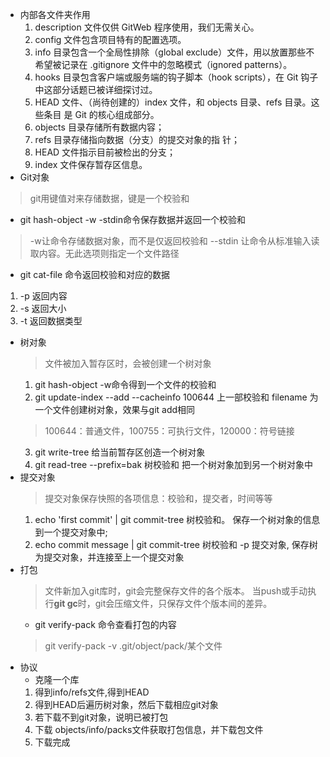 - 内部各文件夹作用
  1. description 文件仅供 GitWeb 程序使用，我们无需关心。
  2. config 文件包含项目特有的配置选项。
  3. info 目录包含一个全局性排除（global exclude）文件，用以放置那些不希望被记录在 .gitignore 文件中的忽略模式（ignored patterns）。
  4. hooks 目录包含客户端或服务端的钩子脚本（hook scripts），在 Git 钩子 中这部分话题已被详细探讨过。
  5. HEAD 文件、（尚待创建的）index 文件，和 objects 目录、refs 目录。这些条目 是 Git 的核心组成部分。
  6. objects 目录存储所有数据内容；
  7. refs 目录存储指向数据（分支）的提交对象的指 针；
  8. HEAD 文件指示目前被检出的分支；
  9. index 文件保存暂存区信息。
- Git对象
> git用键值对来存储数据，键是一个校验和
  - git hash-object -w -stdin命令保存数据并返回一个校验和
   > -w让命令存储数据对象，而不是仅返回校验和
   > --stdin 让命令从标准输入读取内容。无此选项则指定一个文件路径
  - git cat-file 命令返回校验和对应的数据 
   1. -p 返回内容
   2. -s 返回大小
   3. -t 返回数据类型
- 树对象
  >文件被加入暂存区时，会被创建一个树对象
  1. git hash-object -w命令得到一个文件的校验和
  2. git update-index --add --cacheinfo 100644 上一部校验和 filename 为一个文件创建树对象，效果与git add相同 
  > 100644：普通文件，100755：可执行文件，120000：符号链接
  3. git write-tree 给当前暂存区创造一个树对象
  4. git read-tree --prefix=bak 树校验和 把一个树对象加到另一个树对象中
- 提交对象
  >提交对象保存快照的各项信息：校验和，提交者，时间等等
  1. echo 'first commit' | git commit-tree 树校验和。 保存一个树对象的信息到一个提交对象中;
  2. echo commit message | git commit-tree 树校验和 -p 提交对象, 保存树为提交对象，并连接至上一个提交对象
- 打包
  >文件新加入git库时，git会完整保存文件的各个版本。
  >当push或手动执行**git gc**时，git会压缩文件，只保存文件个版本间的差异。
  - git verify-pack 命令查看打包的内容
  > git verify-pack -v .git/object/pack/某个文件
- 协议
   - 克隆一个库
   1. 得到info/refs文件,得到HEAD
   2. 得到HEAD后遍历树对象，然后下载相应git对象
   3. 若下载不到git对象，说明已被打包
   4. 下载 objects/info/packs文件获取打包信息，并下载包文件
   5. 下载完成